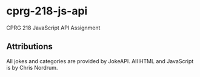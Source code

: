 # cprg-218-js-api
 CPRG 218 JavaScript API Assignment
## Attributions
 All jokes and categories are provided by JokeAPI.
 All HTML and JavaScript is by Chris Nordrum.